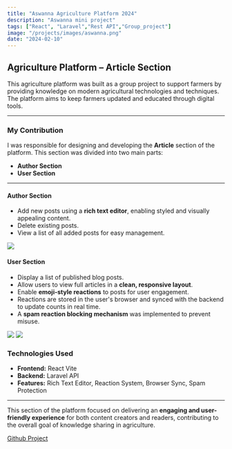 ```yaml
---
title: "Aswanna Agriculture Platform 2024"
description: "Aswanna mini project"
tags: ["React", "Laravel","Rest API","Group_project"]
image: "/projects/images/aswanna.png"
date: "2024-02-10"
---
```


## Agriculture Platform – Article Section

This agriculture platform was built as a group project to support farmers by providing knowledge on modern agricultural technologies and techniques. The platform aims to keep farmers updated and educated through digital tools.

---


### My Contribution

I was responsible for designing and developing the **Article** section of the platform. This section was divided into two main parts:
- **Author Section**
- **User Section**

---

#### Author Section

- Add new posts using a **rich text editor**, enabling styled and visually appealing content.
- Delete existing posts.
- View a list of all added posts for easy management.

![](/projects/images/aswanna/author.png)

#### User Section

- Display a list of published blog posts.
- Allow users to view full articles in a **clean, responsive layout**.
- Enable **emoji-style reactions** to posts for user engagement.
- Reactions are stored in the user's browser and synced with the backend to update counts in real time.
- A **spam reaction blocking mechanism** was implemented to prevent misuse.

![](/projects/images/aswanna/articlehome.png)
![](/projects/images/aswanna/articlefullview.png)

### Technologies Used

- **Frontend:** React Vite  
- **Backend:** Laravel API  
- **Features:** Rich Text Editor, Reaction System, Browser Sync, Spam Protection


---

This section of the platform focused on delivering an **engaging and user-friendly experience** for both content creators and readers, contributing to the overall goal of knowledge sharing in agriculture.

[Github Project](https://github.com/sahansara/Agricultural-Information-Platform-with-Crop-Calendar)

